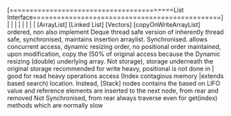 [=========================================List Interface===============================================]
  |                           |                           |                                  |
  |                           |                           |                                  |
[ArrayList]              [Linked List]                [Vectors]                     [copyOnWriteArrayList]
ordered, non             also implement Deque      thread safe version of            inherently thread safe,
synchronised,            maintains insertion       arraylist. Synchronised.          allows concurrent access,
dynamic resizing         order, no positional      order maintained,                 upon modification, copy the
(50% of original         access because the        Dynamic resizing (double)         underlying array. Not
storage),                storage underneath        the original storage              recommended for write heavy,
positional               is not done in                   |                          good for read heavy operations
access (Index            contagious memory                |extends
based search)            location. Instead,            [Stack]
                         nodes contains the           based on LIFO
                         value and reference          elements are inserted
                         to the next node,            from rear and removed
                         Not Synchronised,            from rear
                         always traverse
                         even for get(index)
                         methods which are
                         normally slow
